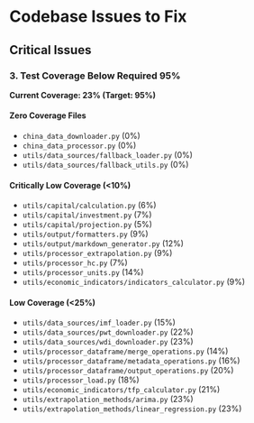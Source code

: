 # Codebase Issues to Fix

## Critical Issues

### 3. Test Coverage Below Required 95%

**Current Coverage: 23% (Target: 95%)**

#### Zero Coverage Files
- `china_data_downloader.py` (0%)
- `china_data_processor.py` (0%)
- `utils/data_sources/fallback_loader.py` (0%)
- `utils/data_sources/fallback_utils.py` (0%)

#### Critically Low Coverage (<10%)
- `utils/capital/calculation.py` (6%)
- `utils/capital/investment.py` (7%)
- `utils/capital/projection.py` (5%)
- `utils/output/formatters.py` (9%)
- `utils/output/markdown_generator.py` (12%)
- `utils/processor_extrapolation.py` (9%)
- `utils/processor_hc.py` (7%)
- `utils/processor_units.py` (14%)
- `utils/economic_indicators/indicators_calculator.py` (9%)

#### Low Coverage (<25%)
- `utils/data_sources/imf_loader.py` (15%)
- `utils/data_sources/pwt_downloader.py` (22%)
- `utils/data_sources/wdi_downloader.py` (23%)
- `utils/processor_dataframe/merge_operations.py` (14%)
- `utils/processor_dataframe/metadata_operations.py` (16%)
- `utils/processor_dataframe/output_operations.py` (20%)
- `utils/processor_load.py` (18%)
- `utils/economic_indicators/tfp_calculator.py` (21%)
- `utils/extrapolation_methods/arima.py` (23%)
- `utils/extrapolation_methods/linear_regression.py` (23%)
